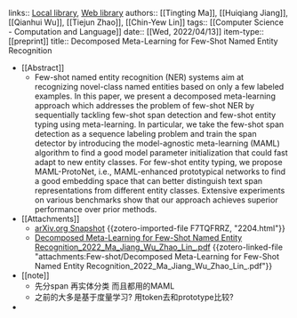 links:: [Local library](zotero://select/library/items/UTALHYM2), [Web library](https://www.zotero.org/users/9034808/items/UTALHYM2)
authors:: [[Tingting Ma]], [[Huiqiang Jiang]], [[Qianhui Wu]], [[Tiejun Zhao]], [[Chin-Yew Lin]]
tags:: [[Computer Science - Computation and Language]]
date:: [[Wed, 2022/04/13]]
item-type:: [[preprint]]
title:: Decomposed Meta-Learning for Few-Shot Named Entity Recognition

- [[Abstract]]
	- Few-shot named entity recognition (NER) systems aim at recognizing novel-class named entities based on only a few labeled examples. In this paper, we present a decomposed meta-learning approach which addresses the problem of few-shot NER by sequentially tackling few-shot span detection and few-shot entity typing using meta-learning. In particular, we take the few-shot span detection as a sequence labeling problem and train the span detector by introducing the model-agnostic meta-learning (MAML) algorithm to find a good model parameter initialization that could fast adapt to new entity classes. For few-shot entity typing, we propose MAML-ProtoNet, i.e., MAML-enhanced prototypical networks to find a good embedding space that can better distinguish text span representations from different entity classes. Extensive experiments on various benchmarks show that our approach achieves superior performance over prior methods.
- [[Attachments]]
	- [arXiv.org Snapshot](https://arxiv.org/abs/2204.05751) {{zotero-imported-file F7TQFRRZ, "2204.html"}}
	- [Decomposed Meta-Learning for Few-Shot Named Entity Recognition_2022_Ma_Jiang_Wu_Zhao_Lin_.pdf](zotero://select/library/items/YGA5IAHX) {{zotero-linked-file "attachments:Few-shot/Decomposed Meta-Learning for Few-Shot Named Entity Recognition_2022_Ma_Jiang_Wu_Zhao_Lin_.pdf"}}
- [[note]]
	- 先分span 再实体分类 而且都用的MAML
	- 之前的大多是基于度量学习? 用token去和prototype比较?
-